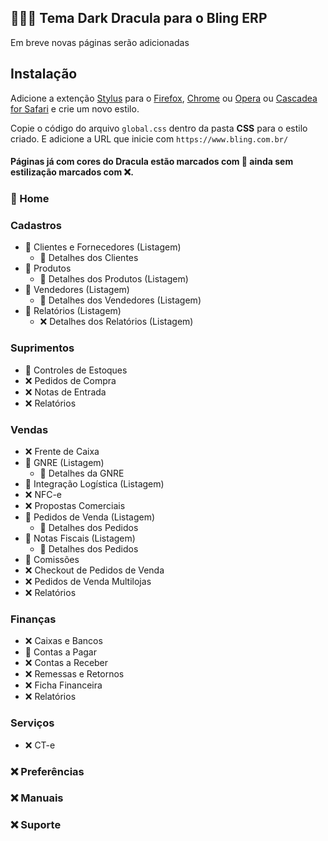 ##  👨🏻‍💻 Tema Dark Dracula para o Bling ERP

Em breve novas páginas serão adicionadas

## Instalação

Adicione a extenção [Stylus](https://add0n.com/stylus.html) para o [Firefox](https://addons.mozilla.org/en-US/firefox/addon/styl-us/), [Chrome](https://chrome.google.com/webstore/detail/stylus/clngdbkpkpeebahjckkjfobafhncgmne) ou [Opera](https://addons.opera.com/en-gb/extensions/details/stylus/) ou [Cascadea for Safari](https://cascadea.app/) e crie um novo estilo.

Copie o código do arquivo `global.css` dentro da pasta **CSS** para o estilo criado. E adicione a URL que inicie com `https://www.bling.com.br/`

#### Páginas já com cores do Dracula estão marcados com 🚀 ainda sem estilização marcados com ❌.

### 🚀 Home

### Cadastros
- 🚀 Clientes e Fornecedores (Listagem)
    - 🚀 Detalhes dos Clientes
- 🚀 Produtos
    - 🚀 Detalhes dos Produtos (Listagem)
- 🚀 Vendedores (Listagem)
    - 🚀 Detalhes dos Vendedores (Listagem)
- 🚀 Relatórios (Listagem)
    - ❌ Detalhes dos Relatórios (Listagem)

### Suprimentos
- 🚀 Controles de Estoques
- ❌ Pedidos de Compra
- ❌ Notas de Entrada
- ❌ Relatórios

### Vendas
- ❌ Frente de Caixa
- 🚀 GNRE (Listagem)
    - 🚀 Detalhes da GNRE
- 🚀 Integração Logística (Listagem)
- ❌ NFC-e
- ❌ Propostas Comerciais
- 🚀 Pedidos de Venda (Listagem)
    - 🚀 Detalhes dos Pedidos 
- 🚀 Notas Fiscais (Listagem)
    - 🚀 Detalhes dos Pedidos 
- 🚀 Comissões
- ❌ Checkout de Pedidos de Venda
- ❌ Pedidos de Venda Multilojas
- ❌ Relatórios

### Finanças
- ❌ Caixas e Bancos
- 🚀 Contas a Pagar
- ❌ Contas a Receber
- ❌ Remessas e Retornos
- ❌ Ficha Financeira
- ❌ Relatórios

### Serviços
- ❌ CT-e

### ❌ Preferências

### ❌ Manuais

### ❌ Suporte
